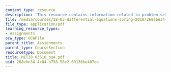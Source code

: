 ```yaml
---
content_type: resource
description: 'This resource contains information related to problem set 4. '
file: /media/courses/18-03-differential-equations-spring-2010/268ebe344c04b75858e269130be407de_MIT18_03S10_ps4.pdf
file_type: application/pdf
learning_resource_types:
- Assignments
ocw_type: OCWFile
parent_title: Assignments
parent_type: CourseSection
resourcetype: Document
title: MIT18_03S10_ps4.pdf
uid: 268ebe34-4c04-b758-58e2-69130be407de
---
```

